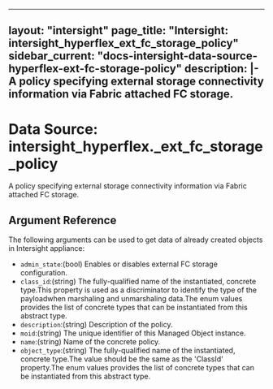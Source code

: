
---
layout: "intersight"
page_title: "Intersight: intersight_hyperflex_ext_fc_storage_policy"
sidebar_current: "docs-intersight-data-source-hyperflex-ext-fc-storage-policy"
description: |-
A policy specifying external storage connectivity information via Fabric attached FC storage.
---

# Data Source: intersight_hyperflex._ext_fc_storage_policy
A policy specifying external storage connectivity information via Fabric attached FC storage.
## Argument Reference
The following arguments can be used to get data of already created objects in Intersight appliance:
* `admin_state`:(bool) Enables or disables external FC storage configuration. 
* `class_id`:(string) The fully-qualified name of the instantiated, concrete type.This property is used as a discriminator to identify the type of the payloadwhen marshaling and unmarshaling data.The enum values provides the list of concrete types that can be instantiated from this abstract type. 
* `description`:(string) Description of the policy. 
* `moid`:(string) The unique identifier of this Managed Object instance. 
* `name`:(string) Name of the concrete policy. 
* `object_type`:(string) The fully-qualified name of the instantiated, concrete type.The value should be the same as the 'ClassId' property.The enum values provides the list of concrete types that can be instantiated from this abstract type. 
